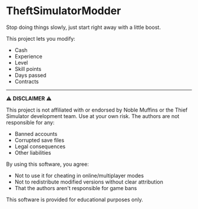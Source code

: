 # TheftSimulatorModder
Stop doing things slowly, just start right away with a little boost.

This project lets you modify:
- Cash
- Experience
- Level
- Skill points
- Days passed
- Contracts

---

⚠ **DISCLAIMER** ⚠

This project is not affiliated with or endorsed by Noble Muffins or the Thief Simulator development team.
Use at your own risk. The authors are not responsible for any:
- Banned accounts
- Corrupted save files
- Legal consequences
- Other liabilities

By using this software, you agree:
- Not to use it for cheating in online/multiplayer modes
- Not to redistribute modified versions without clear attribution
- That the authors aren't responsible for game bans

This software is provided for educational purposes only.